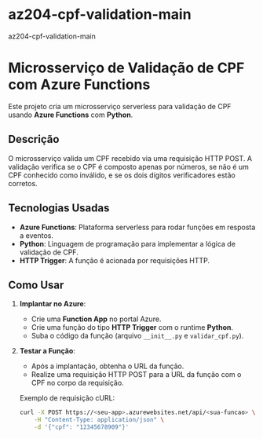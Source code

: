 # az204-cpf-validation-main
az204-cpf-validation-main


# Microsserviço de Validação de CPF com Azure Functions

Este projeto cria um microsserviço serverless para validação de CPF usando **Azure Functions** com **Python**.

## Descrição

O microsserviço valida um CPF recebido via uma requisição HTTP POST. A validação verifica se o CPF é composto apenas por números, se não é um CPF conhecido como inválido, e se os dois dígitos verificadores estão corretos.

## Tecnologias Usadas

- **Azure Functions**: Plataforma serverless para rodar funções em resposta a eventos.
- **Python**: Linguagem de programação para implementar a lógica de validação de CPF.
- **HTTP Trigger**: A função é acionada por requisições HTTP.

## Como Usar

1. **Implantar no Azure**:
   - Crie uma **Function App** no portal Azure.
   - Crie uma função do tipo **HTTP Trigger** com o runtime **Python**.
   - Suba o código da função (arquivo `__init__.py` e `validar_cpf.py`).

2. **Testar a Função**:
   - Após a implantação, obtenha o URL da função.
   - Realize uma requisição HTTP POST para a URL da função com o CPF no corpo da requisição.

   Exemplo de requisição cURL:

   ```bash
   curl -X POST https://<seu-app>.azurewebsites.net/api/<sua-funcao> \
       -H "Content-Type: application/json" \
       -d '{"cpf": "12345678909"}'
